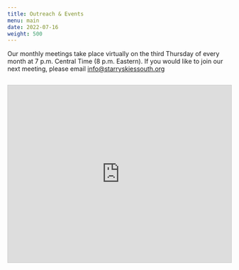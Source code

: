```yaml
---
title: Outreach & Events
menu: main
date: 2022-07-16
weight: 500
---
```

Our monthly meetings take place virtually on the third Thursday of every month at 7 p.m. Central Time (8 p.m. Eastern).  If you would like to join our next meeting, please email info@starryskiessouth.org 

![]()

<iframe src="https://teamup.com/ksabefm1cnht8zce47?showLogo=0&showSearch=0&showProfileAndInfo=0&showSidepanel=1&disableSidepanel=1&showTitle=0&showViewSelector=1&showMenu=0&showAgendaHeader=1&showAgendaDetails=0&showYearViewHeader=1" style="width: 100%; height: 400px; border: 1px solid #cccccc" loading="lazy" frameborder="0"></iframe>